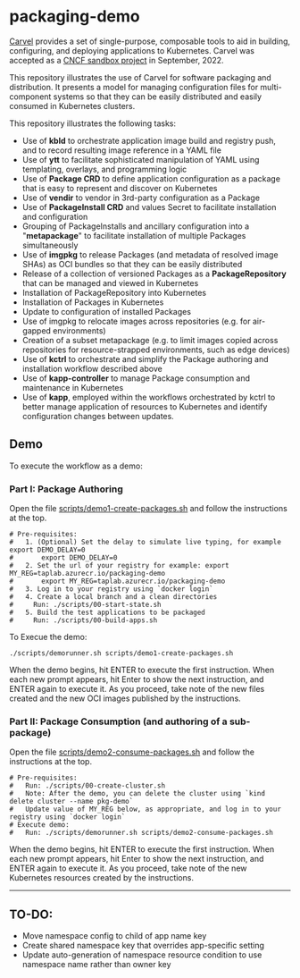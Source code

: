 # packaging-demo

[Carvel](https://carvel.dev) provides a set of single-purpose, composable tools to aid in building, configuring, and deploying applications to Kubernetes.
Carvel was accepted as a [CNCF sandbox project](https://www.cncf.io/?s=carvel) in September, 2022.

This repository illustrates the use of Carvel for software packaging and distribution.
It presents a model for managing configuration files for multi-component systems so that they can be easily distributed and easily consumed in Kubernetes clusters.

This repository illustrates the following tasks:
- Use of **kbld** to orchestrate application image build and registry push, and to record resulting image reference in a YAML file
- Use of **ytt** to facilitate sophisticated manipulation of YAML using templating, overlays, and programming logic
- Use of **Package CRD** to define application configuration as a package that is easy to represent and discover on Kubernetes
- Use of **vendir** to vendor in 3rd-party configuration as a Package
- Use of **PackageInstall CRD** and values Secret to facilitate installation and configuration
- Grouping of PackageInstalls and ancillary configuration into a "**metapackage**" to facilitate installation of multiple Packages simultaneously
- Use of **imgpkg** to release Packages (and metadata of resolved image SHAs) as  OCI bundles so that they can be easily distributed
- Release of a collection of versioned Packages as a **PackageRepository** that can be managed and viewed in Kubernetes
- Installation of PackageRepository into Kubernetes
- Installation of Packages in Kubernetes
- Update to configuration of installed Packages
- Use of imgpkg to relocate images across repositories (e.g. for air-gapped environments)
- Creation of a subset metapackage (e.g. to limit images copied across repositories for resource-strapped environments, such as edge devices)
- Use of **kctrl** to orchestrate and simplify the Package authoring and installation workflow described above
- Use of **kapp-controller** to manage Package consumption and maintenance in Kubernetes
- Use of **kapp**, employed within the workflows orchestrated by kctrl to better manage application of resources to Kubernetes and identify configuration changes between updates.

## Demo

To execute the workflow as a demo:

### Part I: Package Authoring

Open the file [scripts/demo1-create-packages.sh](scripts/demo1-create-packages.sh) and follow the instructions at the top.
```shell
# Pre-requisites:
#   1. (Optional) Set the delay to simulate live typing, for example export DEMO_DELAY=0
#       export DEMO_DELAY=0
#   2. Set the url of your registry for example: export MY_REG=taplab.azurecr.io/packaging-demo
#       export MY_REG=taplab.azurecr.io/packaging-demo
#   3. Log in to your registry using `docker login`
#   4. Create a local branch and a clean directories
#     Run: ./scripts/00-start-state.sh
#   5. Build the test applications to be packaged
#     Run: ./scripts/00-build-apps.sh
```
To Execue the demo:
```shell
./scripts/demorunner.sh scripts/demo1-create-packages.sh
```

When the demo begins, hit ENTER to execute the first instruction.
When each new prompt appears, hit Enter to show the next instruction, and ENTER again to execute it.
As you proceed, take note of the new files created and the new OCI images published by the instructions.

### Part II: Package Consumption (and authoring of a sub-package)

Open the file [scripts/demo2-consume-packages.sh](scripts/demo2-consume-packages.sh) and follow the instructions at the top.

```shell
# Pre-requisites:
#   Run: ./scripts/00-create-cluster.sh  
#   Note: After the demo, you can delete the cluster using `kind delete cluster --name pkg-demo`
#   Update value of MY_REG below, as appropriate, and log in to your registry using `docker login`
# Execute demo:
#   Run: ./scripts/demorunner.sh scripts/demo2-consume-packages.sh
```

When the demo begins, hit ENTER to execute the first instruction.
When each new prompt appears, hit Enter to show the next instruction, and ENTER again to execute it.
As you proceed, take note of the new Kubernetes resources created by the instructions.

---
## TO-DO:
- Move namespace config to child of app name key
- Create shared namespace key that overrides app-specific setting
- Update auto-generation of namespace resource condition to use namespace name rather than owner key
